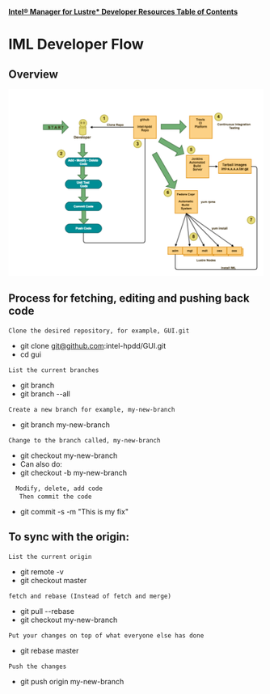 [**Intel® Manager for Lustre\* Developer Resources Table of Contents**](README.md)

# IML Developer Flow
## Overview
![iml_flow](md_Graphics/iml_flow.png)

## Process for fetching, editing and pushing back code
```
Clone the desired repository, for example, GUI.git
```
* git clone git@github.com:intel-hpdd/GUI.git
* cd gui
```
List the current branches
```
* git branch 
* git branch --all
```
Create a new branch for example, my-new-branch
```
* git branch my-new-branch
```
Change to the branch called, my-new-branch
```
* git checkout my-new-branch
* Can also do:
* git checkout -b my-new-branch
``` 
  Modify, delete, add code
   Then commit the code
``` 
* git commit -s -m "This is my fix"
 
## To sync with the origin:
```
List the current origin
```
* git remote -v 
* git checkout master
```
fetch and rebase (Instead of fetch and merge)
```
* git pull  --rebase
* git checkout my-new-branch
```
Put your changes on top of what everyone else has done
```
* git rebase master
```
Push the changes
```
* git push origin my-new-branch